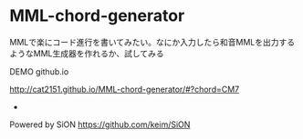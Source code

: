 # MML-chord-generator
MMLで楽にコード進行を書いてみたい。なにか入力したら和音MMLを出力するようなMML生成器を作れるか、試してみる

DEMO github.io

http://cat2151.github.io/MML-chord-generator/#?chord=CM7

-
Powered by SiON https://github.com/keim/SiON
